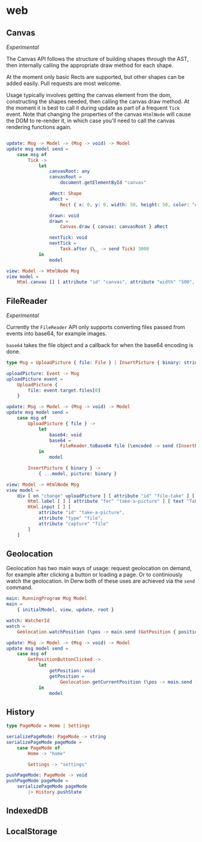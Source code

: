 # web

## Canvas

*Experimental*

The Canvas API follows the structure of building shapes through the AST, then internally calling the appropriate draw method for each shape.

At the moment only basic Rects are supported, but other shapes can be added easily. Pull requests are most welcome.

Usage typically involves getting the canvas element from the dom, constructing the shapes needed, then calling the canvas draw method. At the moment it is best to call it during update as part of a frequent `Tick` event. Note that changing the properties of the canvas `HtmlNode` will cause the DOM to re-render it, in which case you'll need to call the canvas rendering functions again.

```elm

update: Msg -> Model -> (Msg -> void) -> Model
update msg model send =
    case msg of
        Tick ->
            let
                canvasRoot: any
                canvasRoot =
                    document.getElementById "canvas"

                aRect: Shape
                aRect =
                    Rect { x: 0, y: 0, width: 50, height: 50, color: "#FF0" }

                drawn: void
                drawn =
                    Canvas.draw { canvas: canvasRoot } aRect

                nextTick: void
                nextTick =
                    Task.after (\_ -> send Tick) 3000
            in
                model

view: Model -> HtmlNode Msg
view model =
    Html.canvas [] [ attribute "id" "canvas", attribute "width" "500", attribute "height" "500" ] []

```

## FileReader

*Experimental*

Currently the `FileReader` API only supports converting files passed from events into base64, for example images.

`base64` takes the file object and a callback for when the base64 encoding is done.

```elm
type Msg = UploadPicture { file: File } | InsertPicture { binary: string }

uploadPicture: Event -> Msg
uploadPicture event =
    UploadPicture {
        file: event.target.files[0]
    }

update: Msg -> Model -> (Msg -> void) -> Model
update msg model send =
    case msg of
        UploadPicture { file } ->
            let
                base64: void
                base64 =
                    FileReader.toBase64 file (\encoded -> send (InsertPicture { binary: encoded } ) )
            in
                model

        InsertPicture { binary } ->
            { ...model, picture: binary }

view: Model -> HtmlNode Msg
view model =
    div [ on "change" uploadPicture ] [ attribute "id" "file-take" ] [
        Html.label [ ] [ attribute "for" "take-a-picture" ] [ text "Take a picture: " ],
        Html.input [ ] [
            attribute "id" "take-a-picture",
            attribute "type" "file",
            attribute "capture" "file"
        ]
    ]
```

## Geolocation

Geolocation has two main ways of usage: request geolocation on demand, for example after clicking a button or loading a page. Or to continiously watch the geolocation. In Derw both of these uses are achieved via the `send` command.

```elm
main: RunningProgram Msg Model
main =
    { initialModel, view, update, root }

watch: WatcherId
watch =
    Geolocation.watchPosition (\pos -> main.send (GotPosition { position: pos })) (\_ -> main.send ErrorLoadingGeoLocation)
```


```elm
update: Msg -> Model -> (Msg -> void) -> Model
update msg model send =
    case msg of
        GetPositionButtonClicked ->
            let
                getPosition: void
                getPosition =
                    Geolocation.getCurrentPosition (\pos -> main.send (GotPosition { position: pos })) (\_ -> main.send ErrorLoadingGeoLocation)
            in
                model
```

## History

```elm
type PageMode = Home | Settings

serializePageMode: PageMode -> string
serializePageMode pageMode =
    case PageMode of
        Home -> "home"

        Settings -> "settings"

pushPageMode: PageMode -> void
pushPageMode pageMode =
    serializePageMode pageMode
        |> History.pushState
```

## IndexedDB



## LocalStorage
